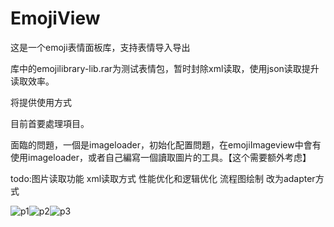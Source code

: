 # EmojiView

这是一个emoji表情面板库，支持表情导入导出

库中的emojilibrary-lib.rar为测试表情包，暂时封除xml读取，使用json读取提升读取效率。

将提供使用方式

目前首要處理項目。

面臨的問題，一個是imageloader，初始化配置問題，在emojiImageview中會有使用imageloader，或者自己編寫一個讀取圖片的工具。【这个需要额外考虑】

todo:图片读取功能
xml读取方式
性能优化和逻辑优化
流程图绘制
改为adapter方式


![p1](http://ww2.sinaimg.cn/bmiddle/6e4e0c91gw1evo914r2r6j20k00zk773.jpg)![p2](http://ww1.sinaimg.cn/bmiddle/6e4e0c91gw1evo915l4zaj20k00zk0vm.jpg)![p3](http://ww3.sinaimg.cn/bmiddle/6e4e0c91gw1evo916ajhqj20k00zktbp.jpg)
